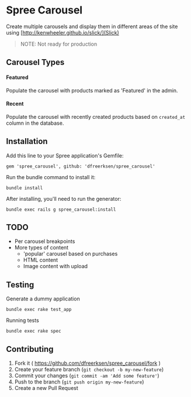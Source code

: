# Spree Carousel

Create multiple carousels and display them in different areas of the site using [http://kenwheeler.github.io/slick/](Slick)

> NOTE: Not ready for production


## Carousel Types

#### Featured

Populate the carousel with products marked as 'Featured' in the admin.

#### Recent

Populate the carousel with recently created products based on `created_at` column in the database.


## Installation

Add this line to your Spree application's Gemfile:

    gem 'spree_carousel', github: 'dfreerksen/spree_carousel'

Run the bundle command to install it:

    bundle install

After installing, you'll need to run the generator:

    bundle exec rails g spree_carousel:install


## TODO
- Per carousel breakpoints
- More types of content
  - 'popular' carousel based on purchases
  - HTML content
  - Image content with upload


## Testing

Generate a dummy application

    bundle exec rake test_app

Running tests

    bundle exec rake spec


## Contributing

1. Fork it ( https://github.com/dfreerksen/spree_carousel/fork )
2. Create your feature branch (`git checkout -b my-new-feature`)
3. Commit your changes (`git commit -am 'Add some feature'`)
4. Push to the branch (`git push origin my-new-feature`)
5. Create a new Pull Request
